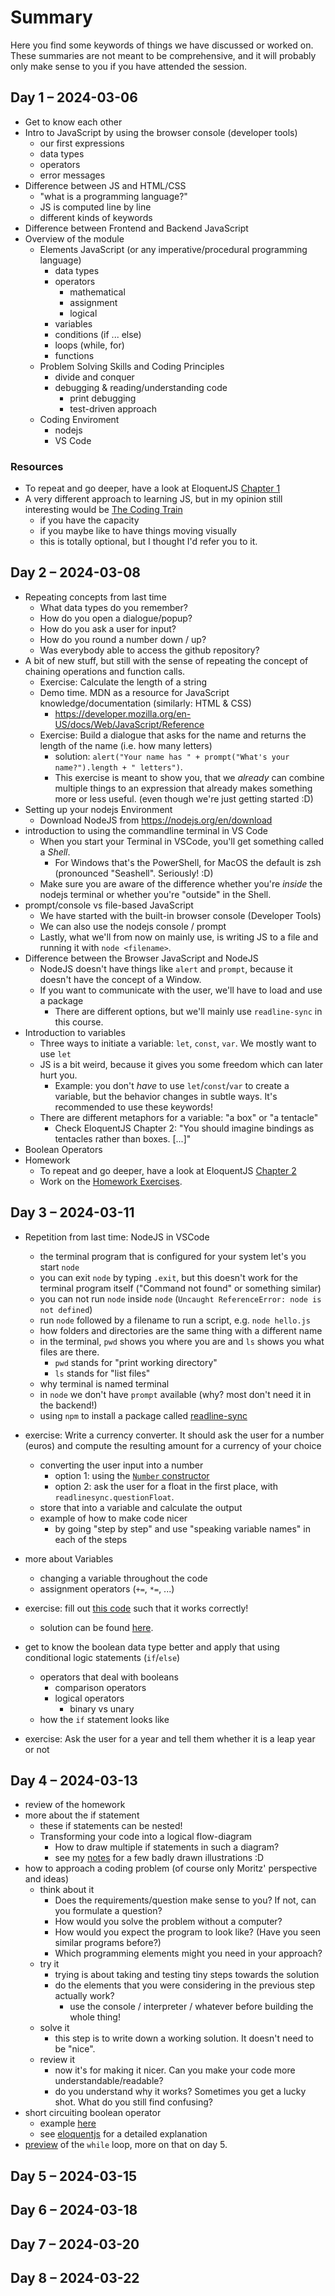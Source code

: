 # Summary

Here you find some keywords of things we have discussed or worked on.
These summaries are not meant to be comprehensive, and it will probably only make sense to you if you have attended the session.

## Day 1 – 2024-03-06

-   Get to know each other
-   Intro to JavaScript by using the browser console (developer tools)
    -   our first expressions
    -   data types
    -   operators
    -   error messages
-   Difference between JS and HTML/CSS
    -   "what is a programming language?"
    -   JS is computed line by line
    -   different kinds of keywords
-   Difference between Frontend and Backend JavaScript
-   Overview of the module
    -   Elements JavaScript (or any imperative/procedural programming language)
        -   data types
        -   operators
            -   mathematical
            -   assignment
            -   logical
        -   variables
        -   conditions (if ... else)
        -   loops (while, for)
        -   functions
    -   Problem Solving Skills and Coding Principles
        -   divide and conquer
        -   debugging & reading/understanding code
            -   print debugging
            -   test-driven approach
    -   Coding Enviroment
        -   nodejs
        -   VS Code

### Resources

-   To repeat and go deeper, have a look at EloquentJS [Chapter 1](https://eloquentjavascript.net/01_values.html)
-   A very different approach to learning JS, but in my opinion still interesting would be [The Coding Train](https://www.youtube.com/playlist?list=PLRqwX-V7Uu6Zy51Q-x9tMWIv9cueOFTFA)
    -   if you have the capacity
    -   if you maybe like to have things moving visually
    -   this is totally optional, but I thought I'd refer you to it.

## Day 2 – 2024-03-08

-   Repeating concepts from last time
    -   What data types do you remember?
    -   How do you open a dialogue/popup?
    -   How do you ask a user for input?
    -   How do you round a number down / up?
    -   Was everybody able to access the github repository?
-   A bit of new stuff, but still with the sense of repeating the concept of chaining operations and function calls.
    -   Exercise: Calculate the length of a string
    -   Demo time. MDN as a resource for JavaScript knowledge/documentation (similarly: HTML & CSS)
        -   https://developer.mozilla.org/en-US/docs/Web/JavaScript/Reference
    -   Exercise: Build a dialogue that asks for the name and returns the length of the name (i.e. how many letters)
        -   solution: `alert("Your name has " + prompt("What's your name?").length + " letters")`.
        -   This exercise is meant to show you,
            that we _already_ can combine multiple things to an expression that already makes something more or less useful.
            (even though we're just getting started :D)
-   Setting up your nodejs Environment
    -   Download NodeJS from https://nodejs.org/en/download
-   introduction to using the commandline terminal in VS Code
    -   When you start your Terminal in VSCode, you'll get something called a _Shell_.
        -   For Windows that's the PowerShell, for MacOS the default is zsh (pronounced "Seashell". Seriously! :D)
    -   Make sure you are aware of the difference whether you're _inside_ the nodejs terminal or whether you're "outside" in the Shell.
-   prompt/console vs file-based JavaScript
    -   We have started with the built-in browser console (Developer Tools)
    -   We can also use the nodejs console / prompt
    -   Lastly, what we'll from now on mainly use,
        is writing JS to a file and running it with `node <filename>`.
-   Difference between the Browser JavaScript and NodeJS
    -   NodeJS doesn't have things like `alert` and `prompt`, because it doesn't have the concept of a Window.
    -   If you want to communicate with the user, we'll have to load and use a package
        -   There are different options, but we'll mainly use `readline-sync` in this course.
-   Introduction to variables
    -   Three ways to initiate a variable: `let`, `const`, `var`. We mostly want to use `let`
    -   JS is a bit weird, because it gives you some freedom which can later hurt you.
        -   Example: you don't _have_ to use `let`/`const`/`var` to create a variable, but the behavior changes in subtle ways. It's recommended to use these keywords!
    -   There are different metaphors for a variable: "a box" or "a tentacle"
        -   Check EloquentJS Chapter 2: "You should imagine bindings as tentacles rather than boxes. [...]"
-   Boolean Operators
-   Homework
    -   To repeat and go deeper, have a look at EloquentJS [Chapter 2](https://eloquentjavascript.net/02_program_structure.html)
    -   Work on the [Homework Exercises](../homework/basics.md).

## Day 3 – 2024-03-11

-   Repetition from last time: NodeJS in VSCode

    -   the terminal program that is configured for your system let's you start `node`
    -   you can exit `node` by typing `.exit`, but this doesn't work for the terminal program itself ("Command not found" or something similar)
    -   you can not run `node` inside `node` (`Uncaught ReferenceError: node is not defined`)
    -   run `node` followed by a filename to run a script, e.g. `node hello.js`
    -   how folders and directories are the same thing with a different name
    -   in the terminal, `pwd` shows you where you are and `ls` shows you what files are there.
        -   `pwd` stands for "print working directory"
        -   `ls` stands for "list files"
    -   why terminal is named terminal
    -   in `node` we don't have `prompt` available (why? most don't need it in the backend!)
    -   using `npm` to install a package called [readline-sync](https://www.npmjs.com/package/readline-sync)

-   exercise: Write a currency converter. It should ask the user for a number (euros) and compute the resulting amount for a currency of your choice

    -   converting the user input into a number
        -   option 1: using the [`Number` constructor](https://developer.mozilla.org/en-US/docs/Web/JavaScript/Reference/Global_Objects/Number/Number)
        -   option 2: ask the user for a float in the first place, with `readlinesync.questionFloat`.
    -   store that into a variable and calculate the output
    -   example of how to make code nicer
        -   by going "step by step" and use "speaking variable names" in each of the steps

-   more about Variables
    -   changing a variable throughout the code
    -   assignment operators (`+=`, `*=`, ...)
-   exercise: fill out [this code](../code/day-03/variables-exercise.js) such that it works correctly!
    -   solution can be found [here](../code/day-03/variables-exercise-solution.js).
-   get to know the boolean data type better and apply that using conditional logic statements (`if`/`else`)
    -   operators that deal with booleans
        -   comparison operators
        -   logical operators
            -   binary vs unary
    -   how the `if` statement looks like
-   exercise: Ask the user for a year and tell them whether it is a leap year or not

## Day 4 – 2024-03-13

-   review of the homework
-   more about the if statement
    -   these if statements can be nested!
    -   Transforming your code into a logical flow-diagram
        -   How to draw multiple if statements in such a diagram?
        -   see my [notes](./notes.pdf) for a few badly drawn illustrations :D
-   how to approach a coding problem (of course only Moritz' perspective and ideas)
    -   think about it
        -   Does the requirements/question make sense to you? If not, can you formulate a question?
        -   How would you solve the problem without a computer?
        -   How would you expect the program to look like? (Have you seen similar programs before?)
        -   Which programming elements might you need in your approach?
    -   try it
        -   trying is about taking and testing tiny steps towards the solution
        -   do the elements that you were considering in the previous step actually work?
            -   use the console / interpreter / whatever before building the whole thing!
    -   solve it
        -   this step is to write down a working solution. It doesn't need to be "nice".
    -   review it
        -   now it's for making it nicer. Can you make your code more understandable/readable?
        -   do you understand why it works? Sometimes you get a lucky shot. What do you still find confusing?
-   short circuiting boolean operator
    -   example [here](../code/day-04/short_circuit.js)
    -   see [eloquentjs](https://eloquentjavascript.net/01_values.html#i-3jN0iK4yKW) for a detailed explanation
-   [preview](../code/day-04/password_with_loops.js) of the `while` loop, more on that on day 5.

## Day 5 – 2024-03-15

## Day 6 – 2024-03-18

## Day 7 – 2024-03-20

## Day 8 – 2024-03-22
